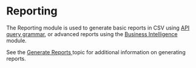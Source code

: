 # Reporting

The Reporting module is used to generate basic reports in CSV using
[API query grammar](/docs/identitymanager/6.2/identitymanager/integration-guide/api/squery/index.md), or advanced reports using the
[ Business Intelligence ](/docs/identitymanager/6.2/identitymanager/integration-guide/toolkit/xml-configuration/business-intelligence/index.md) module.

See the [ Generate Reports ](/docs/identitymanager/6.2/identitymanager/user-guide/administrate/reporting/index.md) topic for
additional information on generating reports.
